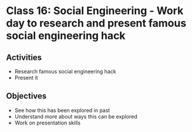 
# Class 16: Social Engineering - Work day to research and present famous social engineering hack

## Activities
  - Research famous social engineering hack
  - Present it

## Objectives
  - See how this has been explored in past  
  - Understand more about ways this can be explored
  - Work on presentation skills
